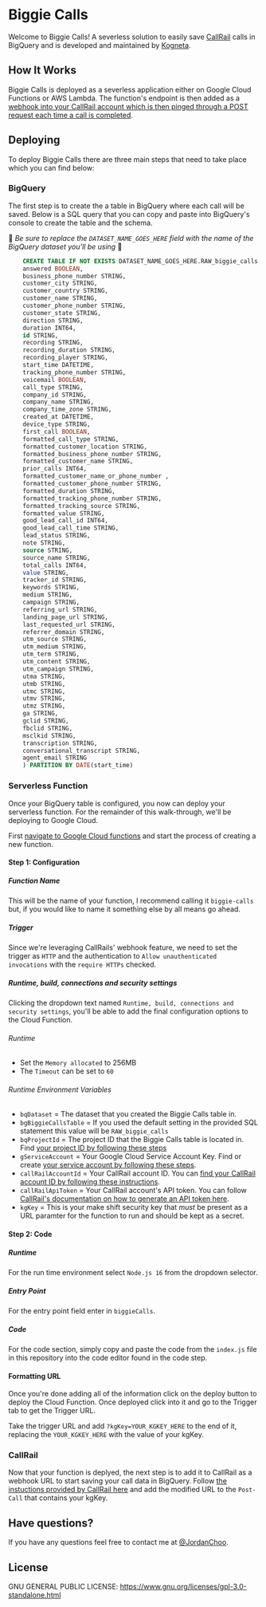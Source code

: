# Biggie Calls
Welcome to Biggie Calls! A severless solution to easily save [CallRail](https://www.callrail.com/) calls in BigQuery and is developed and maintained by [Kogneta](https://kogneta.com/).

## How It Works
Biggie Calls is deployed as a severless application either on Google Cloud Functions or AWS Lambda. The function's endpoint is then added as a [webhook into your CallRail account which is then pinged through a POST request each time a call is completed](https://apidocs.callrail.com/#post-call-webhook). 

## Deploying

To deploy Biggie Calls there are three main steps that need to take place which you can find below:

### BigQuery

The first step is to create the a table in BigQuery where each call will be saved. Below is a SQL query that you can copy and paste into BigQuery's console to create the table and the schema. 

🚨 *Be sure to replace the `DATASET_NAME_GOES_HERE` field with the name of the BigQuery dataset you'll be using* 🚨

```sql
    CREATE TABLE IF NOT EXISTS DATASET_NAME_GOES_HERE.RAW_biggie_calls (
    answered BOOLEAN,
    business_phone_number STRING,
    customer_city STRING,
    customer_country STRING,
    customer_name STRING,
    customer_phone_number STRING,
    customer_state STRING,
    direction STRING,
    duration INT64,
    id STRING,
    recording STRING,
    recording_duration STRING,
    recording_player STRING,
    start_time DATETIME,
    tracking_phone_number STRING,
    voicemail BOOLEAN,
    call_type STRING,
    company_id STRING,
    company_name STRING,
    company_time_zone STRING,
    created_at DATETIME,
    device_type STRING,
    first_call BOOLEAN,
    formatted_call_type STRING,
    formatted_customer_location STRING,
    formatted_business_phone_number STRING,
    formatted_customer_name STRING,
    prior_calls INT64,
    formatted_customer_name_or_phone_number ,
    formatted_customer_phone_number STRING,
    formatted_duration STRING,
    formatted_tracking_phone_number STRING,
    formatted_tracking_source STRING,
    formatted_value STRING,
    good_lead_call_id INT64,
    good_lead_call_time STRING,
    lead_status STRING,
    note STRING,
    source STRING,
    source_name STRING,
    total_calls INT64,
    value STRING,
    tracker_id STRING,
    keywords STRING,
    medium STRING,
    campaign STRING,
    referring_url STRING,
    landing_page_url STRING,
    last_requested_url STRING,
    referrer_domain STRING,
    utm_source STRING,
    utm_medium STRING,
    utm_term STRING,
    utm_content STRING,
    utm_campaign STRING,
    utma STRING,
    utmb STRING,
    utmc STRING,
    utmv STRING,
    utmz STRING,
    ga STRING,
    gclid STRING,
    fbclid STRING,
    msclkid STRING,
    transcription STRING,
    conversational_transcript STRING,
    agent_email STRING
    ) PARTITION BY DATE(start_time)
```

### Serverless Function

Once your BigQuery table is configured, you now can deploy your serverless function. For the remainder of this walk-through, we'll be deploying to Google Cloud. 

First [navigate to Google Cloud functions](https://console.cloud.google.com/functions/list) and start the process of creating a new function.

#### Step 1: Configuration

##### Function Name
This will be the name of your function, I recommend calling it `biggie-calls` but, if you would like to name it something else by all means go ahead. 

##### Trigger
Since we're leveraging CallRails' webhook feature, we need to set the trigger as `HTTP` and the authentication to `Allow unauthenticated invocations` with the `require HTTPs` checked.

##### Runtime, build, connections and security settings

Clicking the dropdown text named `Runtime, build, connections and security settings`, you'll be able to add the final configuration options to the Cloud Function.

###### Runtime
- Set the `Memory allocated` to 256MB
- The `Timeout` can be set to `60`

###### Runtime Environment Variables

- `bqDataset` = The dataset that you created the Biggie Calls table in. 
- `bgBiggieCallsTable` = If you used the default setting in the provided SQL statement this value will be `RAW_biggie_calls`
- `bqProjectId` = The project ID that the Biggie Calls table is located in. Find [your project ID by following these steps](https://support.google.com/googleapi/answer/7014113?hl=en)
- `gServiceAccount` = Your Google Cloud Service Account Key. Find or create [your service account by following these steps](https://cloud.google.com/iam/docs/creating-managing-service-account-keys#getting_a_service_account_key).
- `callRailAccountId` = Your CallRail account ID. You can [find your CallRail account ID by following these instructions](https://support.callrail.com/hc/en-us/articles/207684826-Your-Account-Number).
- `callRailApiToken` = Your CallRail account's API token. You can follow [CallRail's documentation on how to generate an API token here](https://support.callrail.com/hc/en-us/articles/201211143-CallRail-s-API-Documentation).
- `kgKey` = This is your make shift security key that _must_ be present as a URL paramter for the function to run and should be kept as a secret. 

#### Step 2: Code

##### Runtime
For the run time environment select `Node.js 16` from the dropdown selector.

##### Entry Point
For the entry point field enter in `biggieCalls`. 

##### Code
For the code section, simply copy and paste the code from the `index.js` file in this repository into the code editor found in the code step.

#### Formatting URL
Once you're done adding all of the information click on the deploy button to deploy the Cloud Function. Once deployed click into it and go to the Trigger tab to get the Trigger URL. 

Take the trigger URL and add `?kgKey=YOUR_KGKEY_HERE` to the end of it, replacing the `YOUR_KGKEY_HERE` with the value of your kgKey.

### CallRail

Now that your function is deplyed, the next step is to add it to CallRail as a webhook URL to start saving your call data in BigQuery. Follow [the instuctions provided by CallRail here](https://support.callrail.com/hc/en-us/articles/201211133-Webhooks) and add the modified URL to the `Post-Call` that contains your kgKey. 

## Have questions?
If you have any questions feel free to contact me at [@JordanChoo](https://twitter.com/jordanchoo).

## License
GNU GENERAL PUBLIC LICENSE: https://www.gnu.org/licenses/gpl-3.0-standalone.html